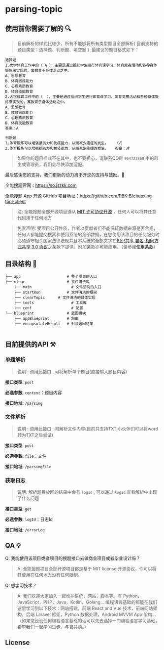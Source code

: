 ﻿# parsing-topic

## 使用前你需要了解的 🔍

> 目前解析的样式比较少，所有不能够将所有类型题目全部解析( 目前支持的题目类型：选择题、判断题、填空题 ) ,最建议的题目格式如下：

```
选择题
1.大学体育工作中的（ A ），主要是通过组织学生进行体育课学习、体育竞赛活动和各种身体锻炼来实现的，寓教育于身体活动之中。
A、思想教育  
B、体育锻炼能力   
C、心理素质教育    
D、体育技能教育
2.大学体育工作中的（  ），主要是通过组织学生进行体育课学习、体育竞赛活动和各种身体锻炼来实现的，寓教育于身体活动之中。
A、思想教育  
B、体育锻炼能力   
C、心理素质教育    
D、体育技能教育
答案：A

判断题
1.体育锻炼可以增强抵抗力和免疫能力，从而减少癌症的发生。	（√）
2.体育锻炼可以增强抵抗力和免疫能力，从而减少癌症的发生。	答案：对
```

>  如果你的题目样式不在其中，也不要担心，请联系QQ群 `964722860` 中的群主或管理员，我们会尽快添加适配。

最后感谢您的支持，我们更新的动力离不开您的支持与鼓励。🎉

全能搜题官网：<https://so.jszkk.com>

全能搜题 App 开源 GitHub 项目地址：<https://github.com/PBK-B/chaoxing-tool-client>

> 注: 全能搜题全部开源项目遵从 [MIT 许可协议开源](https://github.com/zmide/study.zmide.com/blob/main/LICENSE) ，任何人可以将其任意代码用于任何地方

> 免责声明: 受项目公开性质，作者以贡献者们不能保证数据来源是否合规，任何人都能提交搜索和使用系统的全部数据，在您使用该项目的任何服务时必须遵守相关国家法律法规并且本系统的全部文字在[知识共享 署名-相同方式共享 3.0 协议](https://creativecommons.org/licenses/by-sa/3.0/cn/deed.zh)之条款下提供，附加条款亦可能应用。（请参阅[使用条款](https://creativecommons.org/licenses/by-sa/3.0/cn/deed.zh)）

## 目录结构 🔧

```
├── app                		# 整个项目的入口
├── clear              		# 文件清洗库
  	├── main		   		  # 文件清洗的入口
  	├── startRun	   		# 文件清洗的框架
  	├── clearTopic	   	# 文件清洗的具体实现
  	├── tools		   		  # 工具库
  	├── conf		   		  # 配置
└── blueprint          		# 蓝图模块
    ├── appBlueprint   		# 路由
    ├── encapsulateResult   # 封装返回结果
    
```

## 目前提供的API ⚒️

### 单题解析

> 说明 : 调用此接口 , 可将解析单个题目(直接输入题目内容)

**接口类型**:	`post`

**必选参数**:	`content`：题目内容

**接口地址**:	`/parsing`



### 文件解析

> 说明 : 调用此接口 , 可解析文件内容(目前只支持TXT,小伙伴们可以将word转为TXT之后尝试)

**接口类型**:	`post`

**必选参数**:	`file`：文件

**接口地址**:	`/parsingFile`



### 获取日志

>  说明:  解析题目放回的结果中会有 `logId` , 可以通过 `logId` 查看解析中出现了什么问题

**接口类型**:	`get`

**必选参数**:	`logId`：日志Id

**接口地址**:	`/errorLog`



## QA 💡

Q: 我能使用该项目或者项目的搜题接口去做商业项目或者毕业设计吗？

> A: 全能搜题项目全部开源项目都是基于 MIT license 开源协议，你可以将其使用在任何地方没有任何限制。

Q: 想学习技术？

> A: 我们欢迎大家加入一起维护系统，网站，脚本等。有 Python，JavaScript，PHP，Java，Kotlin，Golang… 编程语言基础的都能在我们这里学习到以下技术：网站搭建，前端 React and Vue 技术，前端网站架构，后端 Laravel 框架，Python 数据处理，Android MVVM App 架构…（如果您还没任何编程语言基础的话可以先去选择一门编程语言学习基础，希望我们一起学习进步，与君共勉。）

## License

